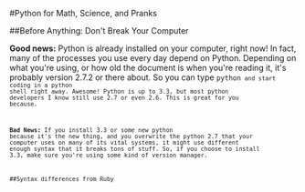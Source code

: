 #Python for Math, Science, and Pranks

##Before Anything: Don't Break Your Computer

__Good news:__ Python is already installed on your computer, right now! In fact, many of the processes you use every day depend on Python. Depending on what you're using, or how old the document is when you're reading it, it's probably version 2.7.2 or there about. So you can type <code>python<code> and start coding in a python shell right away. Awesome! Python is up to 3.3, but most python developers I know still use 2.7 or even 2.6. This is great for you because.

__Bad News:__ If you install 3.3 or some new python because it's the new thing, and you overwrite the python 2.7 that your computer uses on many of its vital systems, it might use different enough syntax that it breaks tons of stuff. So, if you choose to install 3.3, make sure you're using some kind of version manager.

##Syntax differences from Ruby